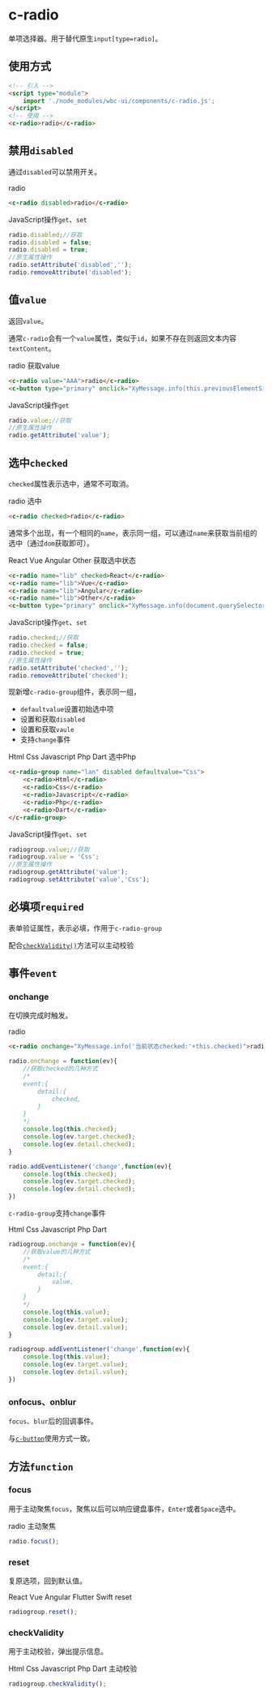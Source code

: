 # c-radio

单项选择器。用于替代原生`input[type=radio]`。

## 使用方式

```html
<!-- 引入 -->
<script type="module">
    import './node_modules/wbc-ui/components/c-radio.js';
</script>
<!-- 使用 -->
<c-radio>radio</c-radio>
```

## 禁用`disabled`

通过`disabled`可以禁用开关。

<c-radio disabled>radio</c-radio>
<c-switch checked onchange="this.previousElementSibling.disabled = this.checked;"></c-switch>

```html
<c-radio disabled>radio</c-radio>
```

JavaScript操作`get`、`set`

```js
radio.disabled;//获取
radio.disabled = false;
radio.disabled = true;
//原生属性操作
radio.setAttribute('disabled','');
radio.removeAttribute('disabled');
```

## 值`value`

返回`value`。

通常`c-radio`会有一个`value`属性，类似于`id`，如果不存在则返回文本内容`textContent`。

<c-radio value="AAA">radio</c-radio>
<c-button type="primary" onclick="XyMessage.info(this.previousElementSibling.value)">获取value</c-button>

```html
<c-radio value="AAA">radio</c-radio>
<c-button type="primary" onclick="XyMessage.info(this.previousElementSibling.value)">获取value</c-button>
```

JavaScript操作`get`

```js
radio.value;//获取
//原生属性操作
radio.getAttribute('value');
```

## 选中`checked`

`checked`属性表示选中，通常不可取消。

<c-radio>radio</c-radio>
<c-button type="primary" onclick="this.previousElementSibling.checked = true;">选中</c-button>

```html
<c-radio checked>radio</c-radio>
```

通常多个出现，有一个相同的`name`，表示同一组，可以通过`name`来获取当前组的选中（通过`dom`获取即可）。

<c-radio name="lib" checked>React</c-radio>
<c-radio name="lib">Vue</c-radio>
<c-radio name="lib">Angular</c-radio>
<c-radio name="lib">Other</c-radio>
<c-button type="primary" onclick="XyMessage.info(document.querySelector('c-radio[name=lib][checked]').value)">获取选中状态</c-button>

```html
<c-radio name="lib" checked>React</c-radio>
<c-radio name="lib">Vue</c-radio>
<c-radio name="lib">Angular</c-radio>
<c-radio name="lib">Other</c-radio>
<c-button type="primary" onclick="XyMessage.info(document.querySelector('c-radio[name=lib][checked]').value)">获取选中状态</c-button>
```

JavaScript操作`get`、`set`

```js
radio.checked;//获取
radio.checked = false;
radio.checked = true;
//原生属性操作
radio.setAttribute('checked','');
radio.removeAttribute('checked');
```

现新增`c-radio-group`组件，表示同一组，

* `defaultvalue`设置初始选中项
* 设置和获取`disabled`
* 设置和获取`vaule`
* 支持`change`事件

<c-radio-group name="lan" disabled defaultvalue="Css">
    <c-radio>Html</c-radio>
    <c-radio>Css</c-radio>
    <c-radio>Javascript</c-radio>
    <c-radio>Php</c-radio>
    <c-radio>Dart</c-radio>
</c-radio-group>
<c-switch checked onchange="this.previousElementSibling.disabled = this.checked;"></c-switch>
<c-button type="primary" onclick="this.previousElementSibling.previousElementSibling.value='Php'">选中Php</c-button>

```html
<c-radio-group name="lan" disabled defaultvalue="Css">
    <c-radio>Html</c-radio>
    <c-radio>Css</c-radio>
    <c-radio>Javascript</c-radio>
    <c-radio>Php</c-radio>
    <c-radio>Dart</c-radio>
</c-radio-group>
```

JavaScript操作`get`、`set`

```js
radiogroup.value;//获取
radiogroup.value = 'Css';
//原生属性操作
radiogroup.getAttribute('value');
radiogroup.setAttribute('value','Css');
```

## 必填项`required`

表单验证属性，表示必填，作用于`c-radio-group`

配合[`checkValidity()`](c-radio.md?id=checkValidity)方法可以主动校验

## 事件`event`

### onchange

在切换完成时触发。

<c-radio onchange="XyMessage.info('当前状态checked:'+this.checked)">radio</c-radio>

```html
<c-radio onchange="XyMessage.info('当前状态checked:'+this.checked)">radio</c-radio>
```

```js
radio.onchange = function(ev){
    //获取checked的几种方式
    /*
    event:{
        detail:{
            checked,
        }
    }
    */
    console.log(this.checked);
    console.log(ev.target.checked);
    console.log(ev.detail.checked);
}

radio.addEventListener('change',function(ev){
    console.log(this.checked);
    console.log(ev.target.checked);
    console.log(ev.detail.checked);
})
```

`c-radio-group`支持`change`事件

<c-radio-group name="lan" defaultvalue="Javascript" onchange="XyMessage.info(this.value)">
    <c-radio>Html</c-radio>
    <c-radio>Css</c-radio>
    <c-radio>Javascript</c-radio>
    <c-radio>Php</c-radio>
    <c-radio>Dart</c-radio>
</c-radio-group>

```js
radiogroup.onchange = function(ev){
    //获取value的几种方式
    /*
    event:{
        detail:{
            value,
        }
    }
    */
    console.log(this.value);
    console.log(ev.target.value);
    console.log(ev.detail.value);
}

radiogroup.addEventListener('change',function(ev){
    console.log(this.value);
    console.log(ev.target.value);
    console.log(ev.detail.value);
})
```

### onfocus、onblur

`focus`、`blur`后的回调事件。

与[`c-button`](c-button.md?id=onfocus、onblur)使用方式一致。

## 方法`function`

### focus

用于主动聚焦`focus`，聚焦以后可以响应键盘事件，`Enter`或者`Space`选中。

<c-radio onchange="XyMessage.info('当前状态checked:'+this.checked)">radio</c-radio>
<c-button type="primary" onfocus="XyMessage.info('focus')" onclick="this.previousElementSibling.focus()">主动聚焦</c-button>

```js
radio.focus();
```

### reset

复原选项，回到默认值。

<c-radio-group name="books" defaultvalue="React">
    <c-radio>React</c-radio>
    <c-radio>Vue</c-radio>
    <c-radio>Angular</c-radio>
    <c-radio>Flutter</c-radio>
    <c-radio>Swift</c-radio>
</c-radio-group>
<c-button type="primary" onclick="this.previousElementSibling.reset()">reset</c-button>

```js
radiogroup.reset();
```

### checkValidity

用于主动校验，弹出提示信息。

<c-radio-group required name="lan">
    <c-radio>Html</c-radio>
    <c-radio>Css</c-radio>
    <c-radio>Javascript</c-radio>
    <c-radio>Php</c-radio>
    <c-radio>Dart</c-radio>
</c-radio-group>
<c-button type="primary" onclick="this.previousElementSibling.checkValidity()">主动校验</c-button>

```js
radiogroup.checkValidity();
```